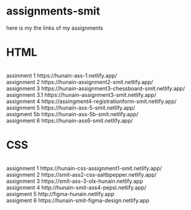 # assignments-smit <br>
here is my the links of my assignments<br>
<h1> HTML</h1>  <br>
assinment 1 https://hunain-ass-1.netlify.app/ <br>
assignment 2 https://hunain-assignment2-smit.netlify.app/ <br>
assignment 3 https://hunain-assignment3-chessboard-smit.netlify.app/ <br>
assignment 3.1 https://hunain-assignment3-smit.netlify.app/ <br>
assignment 4 https://assingment4-registrationform-smit.netlify.app/ <br>
assignment 5 https://hunain-ass-5-smit.netlify.app/ <br>
assigment 5b https://hunain-ass-5b-smit.netlify.app/ <br>
assignment 6 https://hunain-ass6-smit.netlify.app/ <br> 
<h1> CSS </h1> <br>
assignment 1 https://hunain-css-assignment1-smit.netlify.app/ <br>
assignment 2 https://smit-ass2-css-saltbpepper.netlify.app/<br>
assignment 3 https://smit-ass-3-olx-hunain.netlify.app<br>
assignment 4 http://hunain-smit-ass4-pepsi.netlify.app/<br>
assigment 5 http://figma-hunain.netlify.app <br>
assigment 6 https://hunain-smit-figma-design.netlify.app <br>



